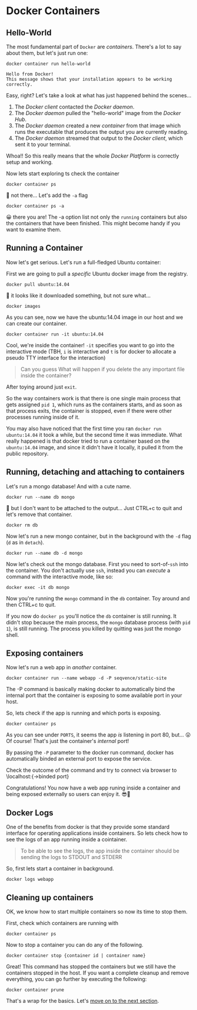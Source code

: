 # Docker Containers

## Hello-World

The most fundamental part of `Docker` are *containers*. There's a lot to say about them, but let's just run one:

```
docker container run hello-world

Hello from Docker!
This message shows that your installation appears to be working correctly.
```
Easy, right? Let's take a look at what has just happened behind the scenes...

 1. The *Docker client* contacted the *Docker daemon*.
 2. The *Docker daemon* pulled the "hello-world" image from the *Docker Hub*.
 3. The *Docker daemon* created a new *container* from that image which runs the
    executable that produces the output you are currently reading.
 4. The *Docker daemon* streamed that output to the *Docker client*, which sent it
    to your terminal.

Whoa!! So this really means that the whole *Docker Platform* is correctly setup and working.


Now lets start exploring ts check the container 

```
docker container ps
```

🤔 not there... Let's add the `-a` flag

```
docker container ps -a
```

😀 there you are! The -a option list not only the `running` containers but also the containers that have been finished.  This might become handy if you want to examine them.


## Running a Container

Now let's get serious. Let's run a full-fledged Ubuntu container:

First we are going to pull a *specific* Ubuntu docker image from the registry.

```
docker pull ubuntu:14.04
```

🤔 it looks like it downloaded something, but not sure what...

```
docker images
```

As you can see, now we have the ubuntu:14.04 image in our host and we can create our container.


```
docker container run -it ubuntu:14.04
```

Cool, we're inside the container! `-it` specifies you want to go into the interactive mode (TBH, `i` is interactive and `t` is for docker to allocate a pseudo TTY interface for the interaction)

> Can you guess What will happen if you delete the any important file inside the container? 

After toying around just `exit`. 

So the way containers work is that there is one single main process that gets assigned `pid 1`, which runs as the containers starts, and as soon as that process exits, the container is stopped, even if there were other processes running inside of it.

You may also have noticed that the first time you ran `docker run ubuntu:14.04` it took a while, but the second time it was immediate. What really happened is that docker tried to run a container based on the `ubuntu:14.04` image, and since it didn't have it locally, it pulled it from the public repository. 



## Running, detaching and attaching to containers

Let's run a mongo database! And with a cute name.

```
docker run --name db mongo
```

🤔 but I don't want to be attached to the output... Just CTRL+c to quit and let's remove that container.

```
docker rm db
```

Now let's run a new mongo container, but in the background with the `-d` flag (`d` as in `detach`).

```
docker run --name db -d mongo
```

Now let's check out the mongo database. First you need to sort-of-`ssh` into the container. You don't actually use `ssh`, instead you can _execute_ a command with the interactive mode, like so:

```
docker exec -it db mongo
```

Now you're running the `mongo` command in the `db` container. Toy around and then CTRL+c to quit.

If you now do `docker ps` you'll notice the `db` container is still running. It didn't stop because the main process, the `mongo` database process (with `pid 1`), is still running. The process you killed by quitting was just the mongo shell.



## Exposing containers

Now let's run a web app in _another_ container.

```
docker container run --name webapp -d -P seqvence/static-site
```

The -P command is basically making docker to automatically bind the internal port that the container is exposing to some available port in your host.

So, lets check if the app is running and which ports is exposing.

```
docker container ps
```

As you can see under `PORTS`, it seems the app *is* listening in port 80, but... 😮 Of course! That's just the container's _internal_ port! 

By passing the `-P` parameter to the docker run command, docker has automatically binded an external port to expose the service. 

Check the outcome of the command and try to connect via browser to \\localhost:{->binded port}


Congratulations! You now have a web app runing inside a container and being exposed externally so users can enjoy it. 😎🐳


## Docker Logs

One of the benefits from docker is that they provide some standard interface for operating applications inside containers.  So lets check how to see the logs of an app running inside a cointainer.

> To be able to see the logs, the app inside the container should be sending the logs to  STDOUT and STDERR

So, first lets start a container in background.

```
docker logs webapp
```

## Cleaning up containers

OK,  we know how to start multiple containers so now its time to stop them. 

First, check which containers are running with 

```
docker container ps
```

Now to stop a container you can do any of the following. 

``` 
docker container stop {container id | container name}
```

Great! This command has stopped the containers but we still have the containers stopped in the host. If you want a complete cleanup and remove everything, you can go further by executing the following:

``` 
docker container prune
```

That's a wrap for the basics. Let's [move on to the next section](https://github.com/bitlogic/hello-docker/tree/master/2-building-images).